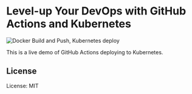 Level-up Your DevOps with GitHub Actions and Kubernetes
=======================================================

![Docker Build and Push, Kubernetes deploy](https://github.com/robrich/levelup-devops-github-actions-kubernetes/workflows/Docker%20Build%20and%20Push,%20Kubernetes%20deploy/badge.svg)

This is a live demo of GitHub Actions deploying to Kubernetes.

License
-------

License: MIT
